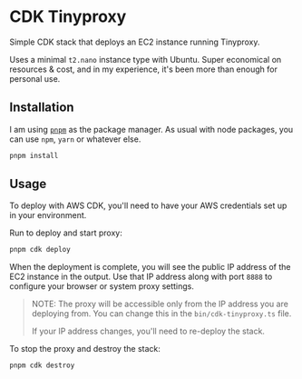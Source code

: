 # CDK Tinyproxy

Simple CDK stack that deploys an EC2 instance running Tinyproxy.

Uses a minimal `t2.nano` instance type with Ubuntu. Super economical on resources & cost, and in my experience, it's been more than enough for personal use.

## Installation

I am using [`pnpm`](https://pnpm.io/) as the package manager.
As usual with node packages, you can use `npm`, `yarn` or whatever else.

```bash
pnpm install
```

## Usage

To deploy with AWS CDK, you'll need to have your AWS credentials set up in your environment. 

Run to deploy and start proxy:

```bash
pnpm cdk deploy
```

When the deployment is complete, you will see the public IP address of the EC2 instance in the output.
Use that IP address along with port `8888` to configure your browser or system proxy settings.

> NOTE: The proxy will be accessible only from the IP address you are deploying from. You can change this in the `bin/cdk-tinyproxy.ts` file.
>
> If your IP address changes, you'll need to re-deploy the stack.

To stop the proxy and destroy the stack:

```bash
pnpm cdk destroy
```

